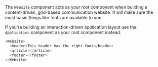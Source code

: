 The `Website` component acts as your root component when  building a content-driven, grid-based communication website. It will make sure the most basic things like fonts are available to you.

If you're building an interaction-driven application layout use the `Application` component as your root component instead.

```js
<Website>
  <header>This header has the right font</header>
  <article></article>
  <footer></footer>
</Website>

```
